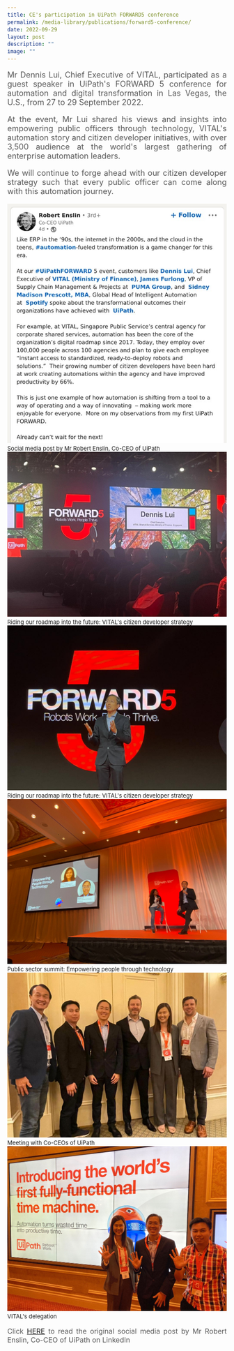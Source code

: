 ```yaml
---
title: CE's participation in UiPath FORWARD5 conference
permalink: /media-library/publications/forward5-conference/
date: 2022-09-29
layout: post
description: ""
image: ""
---
```

<p style="font-size: 18px;color:#585858;text-align:justify;">
Mr Dennis Lui, Chief Executive of VITAL, participated as a guest speaker in UiPath's FORWARD 5 conference for automation and digital transformation in Las Vegas, the U.S., from 27 to 29 September 2022.
</p>
<p style="font-size: 18px;color:#585858;text-align:justify;">
At the event, Mr Lui shared his views and insights into empowering public officers through technology, VITAL's automation story and citizen developer initiatives, with over 3,500 audience at the world's largest gathering of enterprise automation leaders.
</p>
<p style="font-size: 18px;color:#585858;text-align:justify;">
We will continue to forge ahead with our citizen developer strategy such that every public officer can come along with this automation journey.
</p>
<img src="/images/Media/Forward5 0.jpg">
<font size="-1">Social media post by Mr Robert Enslin, Co-CEO of UiPath</font>
<br>
<img src="/images/Media/Forward5 1.jpeg">
<font size="-1">Riding our roadmap into the future: VITAL's citizen developer strategy</font>
<br>
<img src="/images/Media/Forward5 2.jpeg">
<font size="-1">Riding our roadmap into the future: VITAL's citizen developer strategy</font>
<br>
<img src="/images/Media/Forward5 3.jpeg">
<font size="-1">Public sector summit: Empowering people through technology</font>
<br>
<img src="/images/Media/Forward5 4.jpeg">
<font size="-1">Meeting with Co-CEOs of UiPath</font>
<br>
<img src="/images/Media/Forward5 5.jpeg">
<font size="-1">VITAL's delegation</font>

<p style="font-size: 16px;color:#585858;text-align:justify;">
Click <a href="https://www.linkedin.com/feed/update/urn:li:activity:6986533192014970880"> HERE</a> to read the original social media post by Mr Robert Enslin, Co-CEO of UiPath on LinkedIn
</p>